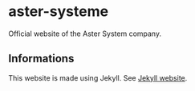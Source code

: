 # aster-systeme
Official website of the Aster System company.

## Informations
This website is made using Jekyll.
See <a href="https://jekyllrb.com/">Jekyll website</a>.